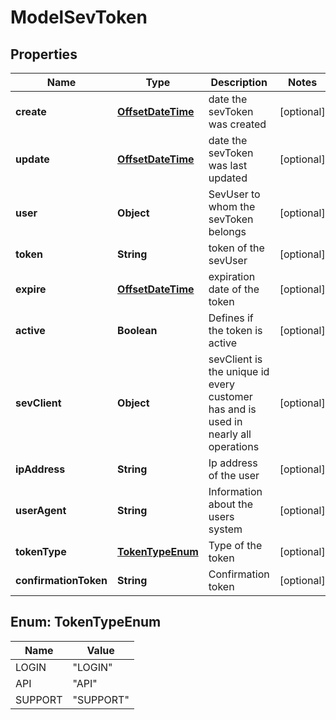 # ModelSevToken

## Properties
Name | Type | Description | Notes
------------ | ------------- | ------------- | -------------
**create** | [**OffsetDateTime**](OffsetDateTime.md) | date the sevToken was created |  [optional]
**update** | [**OffsetDateTime**](OffsetDateTime.md) | date the sevToken was last updated |  [optional]
**user** | **Object** | SevUser to whom the sevToken belongs |  [optional]
**token** | **String** | token of the sevUser |  [optional]
**expire** | [**OffsetDateTime**](OffsetDateTime.md) | expiration date of the token |  [optional]
**active** | **Boolean** | Defines if the token is active |  [optional]
**sevClient** | **Object** | sevClient is the unique id every customer has and is used in nearly all operations |  [optional]
**ipAddress** | **String** | Ip address of the user |  [optional]
**userAgent** | **String** | Information about the users system |  [optional]
**tokenType** | [**TokenTypeEnum**](#TokenTypeEnum) | Type of the token |  [optional]
**confirmationToken** | **String** | Confirmation token |  [optional]

<a name="TokenTypeEnum"></a>
## Enum: TokenTypeEnum
Name | Value
---- | -----
LOGIN | &quot;LOGIN&quot;
API | &quot;API&quot;
SUPPORT | &quot;SUPPORT&quot;
